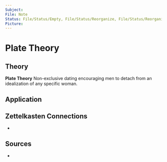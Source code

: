 ```yaml
---
Subject: 
File: Note
Status: File/Status/Empty, File/Status/Reorganize, File/Status/Reorganize, File/Status/Recategorize, File/Status/Summarize, File/Status/Structuralize
Picture: 
---
```


# Plate Theory

## Theory

**Plate Theory** Non-exclusive dating encouraging men to detach from an idealization of any specific woman.



## Application


## Zettelkasten Connections
- 

## Sources
- 






